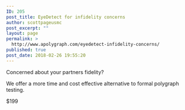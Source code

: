 ```yaml
---
ID: 205
post_title: EyeDetect for infidelity concerns
author: scottpageusmc
post_excerpt: ""
layout: page
permalink: >
  http://www.apolygraph.com/eyedetect-infidelity-concerns/
published: true
post_date: 2018-02-26 19:55:20
---
```

Concerned about your partners fidelity?

We offer a more time and cost effective alternative to formal polygraph testing.

$199

&nbsp;